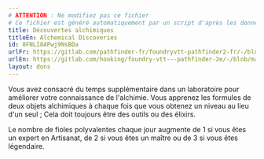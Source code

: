 ```yaml
---
# ATTENTION : Ne modifiez pas ce fichier
# Ce fichier est généré automatiquement par un script d'après les données du module Foundry VTT officiel et de sa traduction
title: Découvertes alchimiques
titleEn: Alchemical Discoveries
id: 0FNLI8APwj9NsBDa
urlFr: https://gitlab.com/pathfinder-fr/foundryvtt-pathfinder2-fr/-/blob/master/data/feats/0FNLI8APwj9NsBDa.htm
urlEn: https://gitlab.com/hooking/foundry-vtt---pathfinder-2e/-/blob/master/packs/data/feats.db/alchemical-discoveries.json
layout: dons
---
```

Vous avez consacré du temps supplémentaire dans un laboratoire pour améliorer votre connaissance de l'alchimie. Vous apprenez les formules de deux objets alchimiques à chaque fois que vous obtenez un niveau au lieu d'un seul ; Cela doit toujours être des outils ou des élixirs.

Le nombre de fioles polyvalentes chaque jour augmente de 1 si vous êtes un expert en Artisanat, de 2 si vous êtes un maître ou de 3 si vous êtes légendaire.
